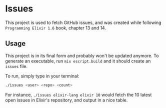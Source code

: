 # Issues

This project is used to fetch GitHub issues, and was created while following
`Programming Elixir 1.6` book, chapter 13 and 14.

## Usage

This project is in its final form and probably won't be updated anymore. To
generate an executable, run `mix escript.build` and it should create an
`issues` file.

To run, simply type in your terminal:

```bash
./issues <user> <repo> <count>
```

For instance, `./issues elixir-lang elixir 10` would fetch the 10 latest open
issues in Elixir's repository, and output in a nice table.
